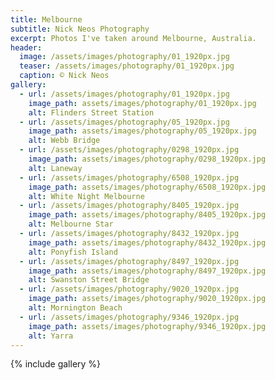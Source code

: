 ```yaml
---
title: Melbourne
subtitle: Nick Neos Photography
excerpt: Photos I've taken around Melbourne, Australia.
header:
  image: /assets/images/photography/01_1920px.jpg
  teaser: /assets/images/photography/01_1920px.jpg
  caption: © Nick Neos
gallery:  
  - url: /assets/images/photography/01_1920px.jpg
    image_path: assets/images/photography/01_1920px.jpg
    alt: Flinders Street Station
  - url: /assets/images/photography/05_1920px.jpg
    image_path: assets/images/photography/05_1920px.jpg
    alt: Webb Bridge
  - url: /assets/images/photography/0298_1920px.jpg
    image_path: assets/images/photography/0298_1920px.jpg
    alt: Laneway
  - url: /assets/images/photography/6508_1920px.jpg
    image_path: assets/images/photography/6508_1920px.jpg
    alt: White Night Melbourne
  - url: /assets/images/photography/8405_1920px.jpg
    image_path: assets/images/photography/8405_1920px.jpg
    alt: Melbourne Star
  - url: /assets/images/photography/8432_1920px.jpg
    image_path: assets/images/photography/8432_1920px.jpg
    alt: Ponyfish Island
  - url: /assets/images/photography/8497_1920px.jpg
    image_path: assets/images/photography/8497_1920px.jpg 
    alt: Swanston Street Bridge
  - url: /assets/images/photography/9020_1920px.jpg
    image_path: assets/images/photography/9020_1920px.jpg
    alt: Mornington Beach
  - url: /assets/images/photography/9346_1920px.jpg
    image_path: assets/images/photography/9346_1920px.jpg
    alt: Yarra
---
```


{% include gallery %}
